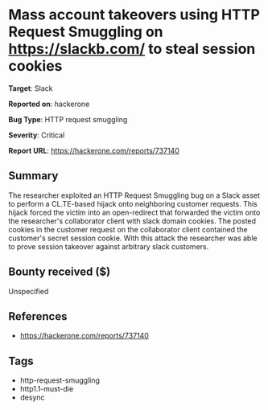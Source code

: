 # Mass account takeovers using HTTP Request Smuggling on https://slackb.com/ to steal session cookies

**Target**: Slack

**Reported on**: hackerone

**Bug Type**: HTTP request smuggling

**Severity**: Critical

**Report URL**: https://hackerone.com/reports/737140

## Summary
The researcher exploited an HTTP Request Smuggling bug on a Slack asset to perform a CL.TE-based hijack onto neighboring customer requests. This hijack forced the victim into an open-redirect that forwarded the victim onto the researcher's collaborator client with slack domain cookies. The posted cookies in the customer request on the collaborator client contained the customer's secret session cookie. With this attack the researcher was able to prove session takeover against arbitrary slack customers.

## Bounty received ($)
Unspecified

## References
- https://hackerone.com/reports/737140
## Tags
- http-request-smuggling
- http1.1-must-die
- desync
